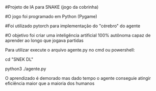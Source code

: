 #Projeto de IA para SNAKE (jogo da cobrinha)

#O jogo foi programado em Python (Pygame)

#Foi utilizado pytorch para implementação do "cérebro" do agente

#O objetivo foi criar uma inteligência artificial 100% autônoma capaz de aprender ao longo que jogava partidas

Para utilizar execute o arquivo agente.py no cmd ou powershell:

  cd "SNEK DL"

  python3 ./agente.py

O aprendizado é demorado mas dado tempo o agente conseguie atingir eficiência maior que a maioria dos humanos


